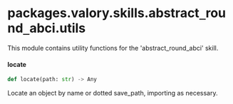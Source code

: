 <a id="packages.valory.skills.abstract_round_abci.utils"></a>

# packages.valory.skills.abstract`_`round`_`abci.utils

This module contains utility functions for the 'abstract_round_abci' skill.

<a id="packages.valory.skills.abstract_round_abci.utils.locate"></a>

#### locate

```python
def locate(path: str) -> Any
```

Locate an object by name or dotted save_path, importing as necessary.

